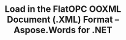 ﻿---
title: Load in the FlatOPC OOXML Document (.XML) Format – Aspose.Words for .NET
articleTitle: Load in the FlatOPC OOXML Document (.XML) Format
linktitle: Load in the FlatOPC OOXML Document (.XML) Format
description: "Aspose.Words for .NET allows you to work with different features supported on FlatOPC format import."
type: docs
weight: 20
url: /net/load-in-the-flatopc-ooxml-document-xml-format/
---


